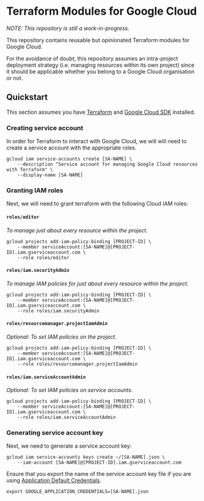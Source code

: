 # Terraform Modules for Google Cloud

_NOTE: This repository is still a work-in-progress._

This repository contains reusable but opinionated Terraform modules for Google Cloud.

For the avoidance of doubt, this repository assumes an intra-project deployment strategy (i.e. managing resources within its own project) since it should be applicable whether you belong to a Google Cloud organisation or not.

## Quickstart

This section assumes you have [Terraform](https://learn.hashicorp.com/terraform/gcp/install) and [Google Cloud SDK](https://cloud.google.com/sdk/install) installed.

### Creating service account

In order for Terraform to interact with Google Cloud, we will will need to create a service account with the appropriate roles.

```shell
gcloud iam service-accounts create [SA-NAME] \
    --description "Service account for managing Google Cloud resources with Terraform" \
    --display-name [SA-NAME]
```

### Granting IAM roles

Next, we will need to grant terraform with the following Cloud IAM roles:

#### `roles/editor`
_To manage just about every resource within the project._

```shell
gcloud projects add-iam-policy-binding [PROJECT-ID] \
    --member serviceAccount:[SA-NAME]@[PROJECT-ID].iam.gserviceaccount.com \
    --role roles/editor
```

#### `roles/iam.securityAdmin`
_To manage IAM policies for just about every resource within the project._

```shell
gcloud projects add-iam-policy-binding [PROJECT-ID] \
    --member serviceAccount:[SA-NAME]@[PROJECT-ID].iam.gserviceaccount.com \
    --role roles/iam.securityAdmin
```

#### `roles/resourcemanager.projectIamAdmin`
_Optional: To set IAM policies on the project._

```shell
gcloud projects add-iam-policy-binding [PROJECT-ID] \
    --member serviceAccount:[SA-NAME]@[PROJECT-ID].iam.gserviceaccount.com \
    --role roles/resourcemanager.projectIamAdmin
```

#### `roles/iam.serviceAccountAdmin`
_Optional: To set IAM policies on service accounts._

```shell
gcloud projects add-iam-policy-binding [PROJECT-ID] \
    --member serviceAccount:[SA-NAME]@[PROJECT-ID].iam.gserviceaccount.com \
    --role roles/iam.serviceAccountAdmin
```

### Generating service account key

Next, we need to generate a service account key:

```shell
gcloud iam service-accounts keys create ~/[SA-NAME].json \
    --iam-account [SA-NAME]@[PROJECT-ID].iam.gserviceaccount.com
```

Ensure that you export the name of the service account key file if you are using [Application Default Credentials](https://cloud.google.com/docs/authentication/production#finding_credentials_automatically).

```shell
export GOOGLE_APPLICATION_CREDENTIALS=[SA-NAME].json
```
